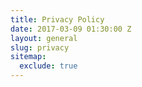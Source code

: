 ```yaml
---
title: Privacy Policy
date: 2017-03-09 01:30:00 Z
layout: general
slug: privacy
sitemap:
  exclude: true
---
```

